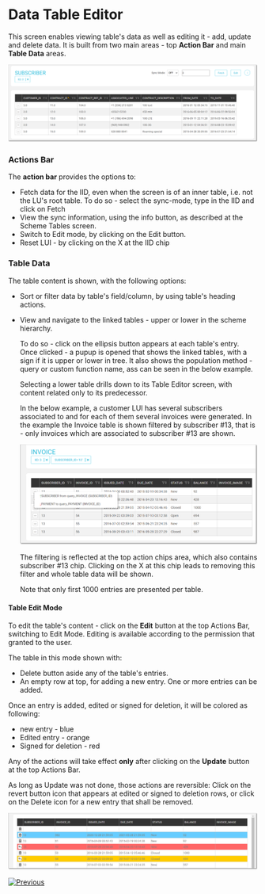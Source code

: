 # Data Table Editor

This screen enables viewing table's data as well as editing it - add, update and delete data. It is built from two main areas - top **Action Bar** and main **Table Data** areas. 

<img src="images/30_dataeditor_04.png" alt="Table Data Editor" />

### Actions Bar

The **action bar** provides the options to:

* Fetch data for the IID, even when the screen is of an inner table, i.e. not the LU's root table. To do so - select the sync-mode, type in the IID and click on Fetch
* View the sync information, using the info button, as described at the Scheme Tables screen.
* Switch to Edit mode, by clicking on the Edit button.
* Reset LUI - by clicking on the X at the IID chip 



### Table Data

The table content is shown, with the following options:

* Sort or filter data by table's field/column, by using table's heading actions.

* View and navigate to the linked tables - upper or lower in the scheme hierarchy.

  To do so - click on the ellipsis button appears at each table's entry. Once clicked - a pupup is opened that shows the linked tables, with a sign if it is upper or lower in tree. It also shows the population method - query or custom function name, ass can be seen in the below example.  

  Selecting a lower table drills down to its Table Editor screen, with content related only to its predecessor.

  

  In the below example, a customer LUI has several subscribers associated to and for each of them several invoices were generated. In the example the Invoice table is shown filtered by subscriber #13, that is - only invoices which are associated to subscriber #13 are shown.   

  <img src="images/30_dataeditor_05a.png" alt="Table Data Editor" />  

  The filtering is reflected at the top action chips area, which also contains subscriber #13 chip. Clicking on the X at this chip leads to removing this filter and whole table data will be shown.
  
  
  
  Note that only first 1000 entries are presented per table.
  
    

#### Table Edit Mode 

To edit the table's content - click on the **Edit** button at the top Actions Bar, switching to Edit Mode. Editing is available according to the permission that granted to the user. 

The table in this mode shown with:

* Delete button aside any of the table's entries. 
* An empty row at top, for adding a new entry. One or more entries can be added.

 Once an entry is added, edited or signed for deletion, it will be colored as following:

* new entry - blue
* Edited entry - orange
* Signed for deletion - red 

Any of the actions will take effect **only** after clicking on the **Update** button at the top Actions Bar.



As long as Update was not done, those actions are reversible: Click on the revert button icon that appears at edited or signed to deletion rows, or click on the Delete icon for a new entry that shall be removed.

 <img src="images/30_dataeditor_06.png" alt="actions colors" />





[![Previous](/articles/images/Previous.png)](05_data_editor_schema_viewer.md)